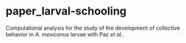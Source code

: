 # paper_larval-schooling

Computational analysis for the study of the development of collective behavior in *A. mexicanus* larvae with Paz *et al.*.
